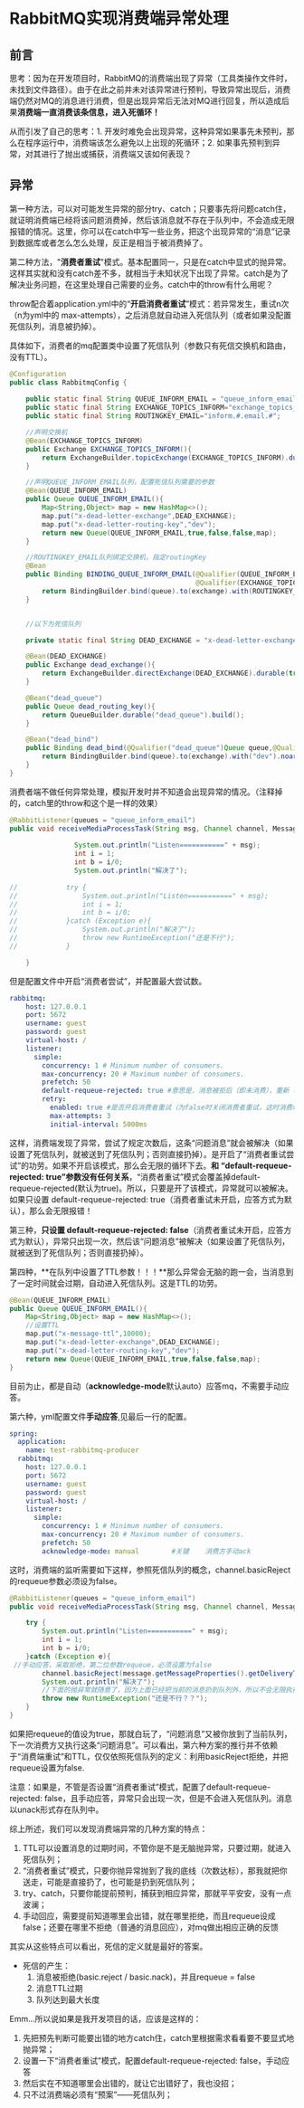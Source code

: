 # RabbitMQ实现消费端异常处理

## 前言

思考：因为在开发项目时，RabbitMQ的消费端出现了异常（工具类操作文件时，未找到文件路径）。由于在此之前并未对该异常进行预判，导致异常出现后，消费端仍然对MQ的消息进行消费，但是出现异常后无法对MQ进行回复，所以造成后果**消费端一直消费该条信息，进入死循环！**

从而引发了自己的思考：1. 开发时难免会出现异常，这种异常如果事先未预判，那么在程序运行中，消费端该怎么避免以上出现的死循环；2. 如果事先预判到异常，对其进行了抛出或捕获，消费端又该如何表现？

## 异常

第一种方法，可以对可能发生异常的部分try、catch；只要事先将问题catch住，就证明消费端已经将该问题消费掉，然后该消息就不存在于队列中，不会造成无限报错的情况。这里，你可以在catch中写一些业务，把这个出现异常的“消息”记录到数据库或者怎么怎么处理，反正是相当于被消费掉了。

第二种方法，"**消费者重试**"模式。基本配置同一，只是在catch中显式的抛异常。这样其实就和没有catch差不多，就相当于未知状况下出现了异常。catch是为了解决业务问题，在这里处理自己需要的业务。catch中的throw有什么用呢？

throw配合着application.yml中的“**开启消费者重试**”模式：若异常发生，重试n次（n为yml中的 max-attempts），之后消息就自动进入死信队列（或者如果没配置死信队列，消息被扔掉）。

具体如下，消费者的mq配置类中设置了死信队列（参数只有死信交换机和路由，没有TTL）。



```java
@Configuration
public class RabbitmqConfig {
    
    public static final String QUEUE_INFORM_EMAIL = "queue_inform_email";
    public static final String EXCHANGE_TOPICS_INFORM="exchange_topics_inform";
    public static final String ROUTINGKEY_EMAIL="inform.#.email.#";

    //声明交换机
    @Bean(EXCHANGE_TOPICS_INFORM)
    public Exchange EXCHANGE_TOPICS_INFORM(){
        return ExchangeBuilder.topicExchange(EXCHANGE_TOPICS_INFORM).durable(true).build();
    }

    //声明QUEUE_INFORM_EMAIL队列，配置死信队列需要的参数
    @Bean(QUEUE_INFORM_EMAIL)
    public Queue QUEUE_INFORM_EMAIL(){
        Map<String,Object> map = new HashMap<>();
        map.put("x-dead-letter-exchange",DEAD_EXCHANGE);
        map.put("x-dead-letter-routing-key","dev");
        return new Queue(QUEUE_INFORM_EMAIL,true,false,false,map);
    }

    //ROUTINGKEY_EMAIL队列绑定交换机，指定routingKey
    @Bean
    public Binding BINDING_QUEUE_INFORM_EMAIL(@Qualifier(QUEUE_INFORM_EMAIL) Queue queue,
                                              @Qualifier(EXCHANGE_TOPICS_INFORM) Exchange exchange){
        return BindingBuilder.bind(queue).to(exchange).with(ROUTINGKEY_EMAIL).noargs();
    }


    //以下为死信队列

    private static final String DEAD_EXCHANGE = "x-dead-letter-exchange";

    @Bean(DEAD_EXCHANGE)
    public Exchange dead_exchange(){
        return ExchangeBuilder.directExchange(DEAD_EXCHANGE).durable(true).build();
    }

    @Bean("dead_queue")
    public Queue dead_routing_key(){
        return QueueBuilder.durable("dead_queue").build();
    }

    @Bean("dead_bind")
    public Binding dead_bind(@Qualifier("dead_queue")Queue queue,@Qualifier(DEAD_EXCHANGE)Exchange exchange){
        return BindingBuilder.bind(queue).to(exchange).with("dev").noargs();
    }
}
```

消费者端不做任何异常处理，模拟开发时并不知道会出现异常的情况。（注释掉的，catch里的throw和这个是一样的效果）



```java
@RabbitListener(queues = "queue_inform_email")
public void receiveMediaProcessTask(String msg, Channel channel, Message message){
            
                System.out.println("Listen===========" + msg);
                int i = 1;
                int b = i/0;
                System.out.println("解决了");
    
//            try {
//                System.out.println("Listen===========" + msg);
//                int i = 1;
//                int b = i/0;
//            }catch (Exception e){
//                System.out.println("解决了");
//                throw new RuntimeException("还是不行");
//            }

    }
```

但是配置文件中开启“消费者尝试”，并配置最大尝试数。



```yaml
rabbitmq:
    host: 127.0.0.1
    port: 5672
    username: guest
    password: guest
    virtual-host: /
    listener:
      simple:
        concurrency: 1 # Minimum number of consumers.
        max-concurrency: 20 # Maximum number of consumers.
        prefetch: 50
        default-requeue-rejected: true #意思是，消息被拒后（即未消费），重新（true）放入队列
        retry:
          enabled: true #是否开启消费者重试（为false时关闭消费者重试，这时消费端代码异常会一直重复收到消息）
          max-attempts: 3
          initial-interval: 5000ms
```

这样，消费端发现了异常，尝试了规定次数后，这条“问题消息”就会被解决（如果设置了死信队列，就被送到了死信队列；否则直接扔掉）。是开启了“消费者重试尝试”的功劳。如果不开启该模式，那么会无限的循环下去。**和 “default-requeue-rejected: true”参数没有任何关系**，“消费者重试”模式会覆盖掉default-requeue-rejected(默认为true)。所以，只要是开了该模式，异常就可以被解决。如果只设置 default-requeue-rejected: true（消费者重试未开启，应答方式为默认），那么会无限报错！

第三种，**只设置 default-requeue-rejected: false**（消费者重试未开启，应答方式为默认），异常只出现一次，然后该“问题消息”被解决（如果设置了死信队列，就被送到了死信队列；否则直接扔掉）。

第四种，**在队列中设置了TTL参数！！！**那么异常会无脑的跑一会，当消息到了一定时间就会过期，自动进入死信队列。这是TTL的功劳。



```java
@Bean(QUEUE_INFORM_EMAIL)
public Queue QUEUE_INFORM_EMAIL(){
    Map<String,Object> map = new HashMap<>();
    //设置TTL
    map.put("x-message-ttl",10000);
    map.put("x-dead-letter-exchange",DEAD_EXCHANGE);
    map.put("x-dead-letter-routing-key","dev");
    return new Queue(QUEUE_INFORM_EMAIL,true,false,false,map);
}
```

目前为止，都是自动（**acknowledge-mode**默认auto）应答mq，不需要手动应答。

第六种，yml配置文件**手动应答**,见最后一行的配置。



```yaml
spring:
  application:
    name: test-rabbitmq-producer
  rabbitmq:
    host: 127.0.0.1
    port: 5672
    username: guest
    password: guest
    virtual-host: /
    listener:
      simple:
        concurrency: 1 # Minimum number of consumers.
        max-concurrency: 20 # Maximum number of consumers.
        prefetch: 50
        acknowledge-mode: manual        #关键    消费方手动ack
```

这时，消费端的监听需要如下这样，参照死信队列的概念，channel.basicReject的requeue参数必须设为false。



```java
@RabbitListener(queues = "queue_inform_email")
public void receiveMediaProcessTask(String msg, Channel channel, Message message) throws IOException {

    try {
        System.out.println("Listen===========" + msg);
        int i = 1;
        int b = i/0;
    }catch (Exception e){
 //手动应答，采取拒绝，第二位参数requeue，必须设置为false
        channel.basicReject(message.getMessageProperties().getDeliveryTag(),false);
        System.out.println("解决了");
        //下面的抛异常就随意了，因为上面已经把当前的消息扔到队列外，所以不会无限执行该条消息，也就是说，抛异常只会抛一次，并不会无限下去。
        throw new RuntimeException("还是不行？？");
    }
}
```

如果把requeue的值设为true，那就白玩了，“问题消息”又被你放到了当前队列，下一次消费方又执行这条“问题消息”。可以看出，第六种方案的推行并不依赖于“消费端重试”和TTL，仅仅依照死信队列的定义：利用basicReject拒绝，并把requeue设置为false.

注意：如果是，不管是否设置“消费者重试”模式，配置了default-requeue-rejected: false，且手动应答，异常只会出现一次，但是不会进入死信队列。消息以unack形式存在队列中。

综上所述，我们可以发现消费端异常的几种方案的特点：

1. TTL可以设置消息的过期时间，不管你是不是无脑抛异常，只要过期，就进入死信队列；
2. “消费者重试”模式，只要你抛异常抛到了我的底线（次数达标），那我就把你送走，可能是直接扔了，也可能是扔到死信队列；
3. try、catch，只要你能提前预判，捕获到相应异常，那就平平安安，没有一点波澜；
4. 手动回应，需要提前知道哪里会出错，就在哪里拒绝，而且requeue设成false；还要在哪里不拒绝（普通的消息回应），对mq做出相应正确的反馈

其实从这些特点可以看出，死信的定义就是最好的答案。

- 死信的产生：
  1. 消息被拒绝(basic.reject / basic.nack)，并且requeue = false
  2. 消息TTL过期
  3. 队列达到最大长度

Emm...所以说如果是我开发项目的话，应该是这样的：

1. 先把预先判断可能要出错的地方catch住，catch里根据需求看看要不要显式地抛异常；
2. 设置一下“消费者重试”模式，配置default-requeue-rejected: false，手动应答
3. 然后实在不知道哪里会出错的，就让它出错好了，我也没招；
4. 只不过消费端必须有“预案”——死信队列；